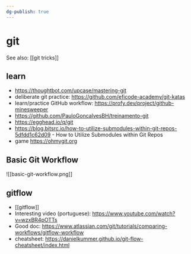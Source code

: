 ```yaml
---
dg-publish: true
---
```

# git

See also: [[git tricks]]

## learn

- <https://thoughtbot.com/upcase/mastering-git>
- deliberate git practice: <https://github.com/eficode-academy/git-katas>
- learn/practice GitHub workflow: <https://profy.dev/project/github-minesweeper>
- <https://github.com/PauloGoncalvesBH/treinamento-git>
- <https://egghead.io/q/git>
- <https://blog.bitsrc.io/how-to-utilize-submodules-within-git-repos-5dfdd1c62d09> - How to Utilize Submodules within Git Repos
- game <https://ohmygit.org>

## Basic Git Workflow

![[basic-git-workflow.png]]

## gitflow

- [[gitflow]]
- Interesting video (portuguese): <https://www.youtube.com/watch?v=wzxBR4pOTTs>
- Good doc: <https://www.atlassian.com/git/tutorials/comparing-workflows/gitflow-workflow>
- cheatsheet: <https://danielkummer.github.io/git-flow-cheatsheet/index.html>

